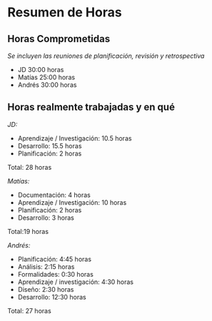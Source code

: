# Resumen de Horas

## Horas Comprometidas

_Se incluyen las reuniones de planificación, revisión y retrospectiva_

* JD  30:00 horas
* Matías 25:00 horas
* Andrés 30:00 horas

## Horas realmente trabajadas y en qué

*JD:*

* Aprendizaje / Investigación: 10.5 horas
* Desarrollo: 15.5 horas
* Planificación: 2 horas

Total: 28 horas

*Matías:*

* Documentación: 4 horas
* Aprendizaje / Investigación: 10 horas
* Planificación: 2 horas
* Desarrollo: 3 horas

Total:19 horas 

*Andrés:*

* Planificación: 4:45 horas
* Análisis: 2:15 horas
* Formalidades: 0:30 horas
* Aprendizaje / investigación: 4:30 horas
* Diseño: 2:30 horas
* Desarrollo: 12:30 horas

Total: 27 horas
